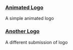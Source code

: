 <!-- BEGIN-AUTO-LIST -->

### [Animated Logo](https://editor.p5js.org/funplanet/sketches/8zZKqiyV4)

A simple animated logo

### [Another Logo](https://editor.p5js.org/funplanet/sketches/BK_8zRf5p)

A different submission of logo

<!-- END-AUTO-LIST -->
